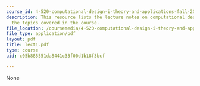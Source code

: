 ```yaml
---
course_id: 4-520-computational-design-i-theory-and-applications-fall-2005
description: This resource lists the lecture notes on computational design as per
  the topics covered in the course.
file_location: /coursemedia/4-520-computational-design-i-theory-and-applications-fall-2005/c05b885551da8441c33f00d1b18f3bcf_lect1.pdf
file_type: application/pdf
layout: pdf
title: lect1.pdf
type: course
uid: c05b885551da8441c33f00d1b18f3bcf

---
```

None